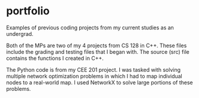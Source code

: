 # portfolio
Examples of previous coding projects from my current studies as an undergrad.

Both of the MPs are two of my 4 projects from CS 128 in C++. These files include the grading and testing files that I began with. The source (src) file contains the functions I created in C++.

The Python code is from my CEE 201 project. I was tasked with solving multiple network optimization problems in which I had to map individual nodes to a real-world map. I used NetworkX to solve large portions of these problems.

